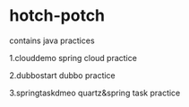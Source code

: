 # hotch-potch
contains java practices

1.clouddemo         spring cloud practice

2.dubbostart        dubbo practice

3.springtaskdmeo    quartz&spring task practice
